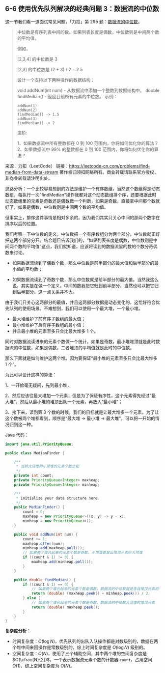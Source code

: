 ## 6-6 使用优先队列解决的经典问题 3：数据流的中位数

这一节我们看一道面试常见问题，「力扣」第 295 题：[数据流的中位数](https://leetcode-cn.com/problems/find-median-from-data-stream)。

> 中位数是有序列表中间的数。如果列表长度是偶数，中位数则是中间两个数的平均值。
>
> 例如，
>
> [2,3,4] 的中位数是 3
>
> [2,3] 的中位数是 (2 + 3) / 2 = 2.5
>
> 设计一个支持以下两种操作的数据结构：
>
> void addNum(int num) - 从数据流中添加一个整数到数据结构中。
> double findMedian() - 返回目前所有元素的中位数。
> 示例：
>
> ```
> addNum(1)
> addNum(2)
> findMedian() -> 1.5
> addNum(3) 
> findMedian() -> 2
> ```
>
>
> 进阶:
>
> 1、如果数据流中所有整数都在 0 到 100 范围内，你将如何优化你的算法？
> 2、如果数据流中 99% 的整数都在 0 到 100 范围内，你将如何优化你的算法？

来源：力扣（LeetCode）
链接：https://leetcode-cn.com/problems/find-median-from-data-stream
著作权归领扣网络所有。商业转载请联系官方授权，非商业转载请注明出处。

思路分析：一个比较容易想到的方法是维护一个有序数组，当然这个数组得是动态数组，每执行一次“findMedian”操作我都对这个动态数组排个序，还要根据此时动态数组里的元素是奇数还是偶数做一个判断，如果是奇数，直接拿中间那个数就好了，如果是偶数，中位数则是中间两个数的平均值。

但事实上，排序这件事情是相对多余的。因为我们其实只关心中间的那两个数字在排序以后的位置。

我们考察一下中位数的定义，中位数把一个有序数组分为两个部分。中位数就正好把这两个部分分开。结合题目告诉我们的，“如果列表长度是偶数，中位数则是中间两个数的平均值”这点，我们就知道，应该将读到的数据流里的数的个数分奇偶数来讨论。

+ 如果数据流读到了偶数个数，那么中位数是前半部分的最大值和后半部分的最小值的平均数；

+ 如果数据流读到了奇数个数，那么中位数就是前半部分的最大值。当然我这么说，其实是在做一个定义，中间的数我把它归到前半部分，当然也可以把它归到后半部分。这一点关系并不大。

由于我们只关心这两部分的最值，并且这两部分数据是动态变化的，这恰好符合优先队列的使用场景。不难想到，我们可以使用一个最大堆，一个最小堆。

+ 最大堆维护了前有序子数组的最大值；
+ 最小堆维护了后有序子数组的最小值；
+ 并且最小堆的元素至多只会比最大堆多 1 个。

同时对数据流读进来的元素个数做一个统计。如果是奇数，最小堆堆顶就是此时数据流的中位数，如果是偶数，二者堆顶的平均值就是此时的中位数。

那么下面就是如何维护这两个堆。因为要保证“最小堆的元素至多只会比最大堆多 1 个”。

为此可以设计这样的算法：

1、一开始毫无疑问，先到最小堆，

2、然后应该往最大堆加一个元素，但是为了保证有序性，这个元素得先经过“最大堆”，然后从最小堆的堆顶出队一个元素，再放入“最小堆”；

3、接下来，读到第 3 个数的时候，我们的目标就是让最大堆多一个元素，为了让这个数被两个堆都看到，顺序是“最大堆 -> 最小堆 -> 最大堆”，可以把一开始的情况归到这一种。

Java 代码：

```java
import java.util.PriorityQueue;

public class MedianFinder {

    /**
     * 当前大顶堆和小顶堆的元素个数之和
     */
    private int count;
    private PriorityQueue<Integer> maxheap;
    private PriorityQueue<Integer> minheap;

    /**
     * initialize your data structure here.
     */
    public MedianFinder() {
        count = 0;
        maxheap = new PriorityQueue<>((x, y) -> y - x);
        minheap = new PriorityQueue<>();
    }

    public void addNum(int num) {
        count += 1;
        maxheap.offer(num);
        minheap.add(maxheap.poll());
        // 如果两个堆合起来的元素个数是奇数，小顶堆要拿出堆顶元素给大顶堆
        if ((count & 1) != 0) {
            maxheap.add(minheap.poll());
        }
    }

    public double findMedian() {
        if ((count & 1) == 0) {
            // 如果两个堆合起来的元素个数是偶数，数据流的中位数就是各自堆顶元素的平均值
            return (double) (maxheap.peek() + minheap.peek()) / 2;
        } else {
            // 如果两个堆合起来的元素个数是奇数，数据流的中位数大顶堆的堆顶元素
            return (double) maxheap.peek();
        }
    }
}
```

**复杂度分析**：

+ 时间复杂度：$O(\log N)$，优先队列的出队入队操作都是对数级别的，数据在两个堆中间来回操作是常数级别的，综上时间复杂度是 $O(\log N)$ 级别的。
+ 空间复杂度：$O(N)$，使用了三个辅助空间，其中两个堆的空间复杂度是 $O(\cfrac{N}{2})$，一个表示数据流元素个数的计数器 `count`，占用空间 $O(1)$，综上空间复杂度为 $O(N)$。

